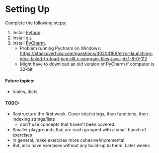 # Setting Up

Complete the following steps:
1. Install [Python](https://www.python.org/downloads/).
2. Install [git](https://git-scm.com/book/en/v2/Getting-Started-Installing-Git/).
3. Install [PyCharm](https://www.jetbrains.com/pycharm/download/).
    - Problem running Pycharm on Windows: https://stackoverflow.com/questions/40204189/error-launching-idea-failed-to-load-jvm-dll-c-program-files-java-jdk1-8-0-112
    - Might have to download an old version of PyCharm if computer is 32-bit

#### Future topics:
- tuples, dicts

#### TODO:
- Restructure the first week. Cover ints/strings, then functions, then indexing strings/lists
    - don't use concepts that haven't been covered
- Smaller playgrounds that are each grouped with a small bunch of exercises
- In general, make exercises more cohesive/incremental
- But, also have exercises without any build-up to them. Later weeks
